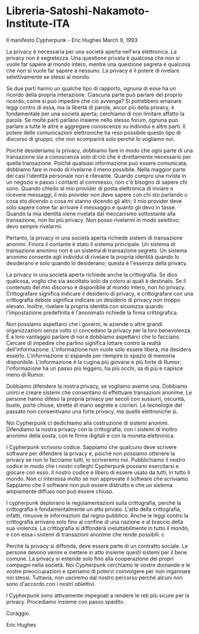# Libreria-Satoshi-Nakamoto-Institute-ITA
Il manifesto Cypherpunk - Eric Hughes March 9, 1993

La privacy è necessaria per una società aperta nell'era elettronica. La privacy non è segretezza. Una questione privata è qualcosa che non si vuole far sapere al mondo intero, mentre una questione segreta è qualcosa che non si vuole far sapere a nessuno. La privacy è il potere di rivelare selettivamente se stessi al mondo.

Se due parti hanno un qualche tipo di rapporto, ognuna di esse ha un ricordo della propria interazione. Ciascuna parte può parlare del proprio ricordo; come si può impedire che ciò avvenga? Si potrebbero emanare leggi contro di essa, ma la libertà di parola, ancor più della privacy, è fondamentale per una società aperta; cerchiamo di non limitare affatto la parola. Se molte parti parlano insieme nello stesso forum, ognuna può parlare a tutte le altre e aggregare conoscenze su individui e altre parti. Il potere delle comunicazioni elettroniche ha reso possibile questo tipo di discorso di gruppo, che non scomparirà solo perché lo vogliamo noi.

Poiché desideriamo la privacy, dobbiamo fare in modo che ogni parte di una transazione sia a conoscenza solo di ciò che è direttamente necessario per quella transazione. Poiché qualsiasi informazione può essere comunicata, dobbiamo fare in modo di rivelarne il meno possibile. Nella maggior parte dei casi l'identità personale non è rilevante. Quando compro una rivista in un negozio e passo i contanti al commesso, non c'è bisogno di sapere chi sono. Quando chiedo al mio provider di posta elettronica di inviare e ricevere messaggi, il mio provider non deve sapere con chi sto parlando o cosa sto dicendo o cosa mi stanno dicendo gli altri; il mio provider deve solo sapere come far arrivare il messaggio e quanto gli devo in tasse. Quando la mia identità viene rivelata dal meccanismo sottostante alla transazione, non ho più privacy. Non posso rivelarmi in modo selettivo; devo sempre rivelarmi.

Pertanto, la privacy in una società aperta richiede sistemi di transazione anonimi. Finora il contante è stato il sistema principale. Un sistema di transazione anonimo non è un sistema di transazione segreto. Un sistema anonimo consente agli individui di rivelare la propria identità quando lo desiderano e solo quando lo desiderano; questa è l'essenza della privacy.

La privacy in una società aperta richiede anche la crittografia. Se dico qualcosa, voglio che sia ascoltato solo da coloro ai quali è destinato. Se il contenuto del mio discorso è disponibile al mondo intero, non ho privacy. Crittografare significa indicare il desiderio di privacy, e crittografare con una crittografia debole significa indicare un desiderio di privacy non troppo elevato. Inoltre, rivelare la propria identità con sicurezza quando l'impostazione predefinita è l'anonimato richiede la firma crittografica.

Non possiamo aspettarci che i governi, le aziende o altre grandi organizzazioni senza volto ci concedano la privacy per la loro benevolenza. È a loro vantaggio parlare di noi e dobbiamo aspettarci che lo facciano. Cercare di impedire che parlino significa lottare contro la realtà dell'informazione. L'informazione non vuole solo essere libera, ma desidera esserlo. L'informazione si espande per riempire lo spazio di memoria disponibile. L'informazione è la cugina più giovane e più forte di Rumor; l'informazione ha un passo più leggero, ha più occhi, sa di più e capisce meno di Rumor.

Dobbiamo difendere la nostra privacy, se vogliamo averne una. Dobbiamo unirci e creare sistemi che consentano di effettuare transazioni anonime. Le persone hanno difeso la propria privacy per secoli con sussurri, oscurità, buste, porte chiuse, strette di mano segrete e corrieri. Le tecnologie del passato non consentivano una forte privacy, ma quelle elettroniche sì.

Noi Cypherpunk ci dedichiamo alla costruzione di sistemi anonimi. Difendiamo la nostra privacy con la crittografia, con i sistemi di inoltro anonimo della posta, con le firme digitali e con la moneta elettronica.

I Cypherpunk scrivono codice. Sappiamo che qualcuno deve scrivere software per difendere la privacy e, poiché non possiamo ottenere la privacy se non lo facciamo tutti, lo scriveremo noi. Pubblichiamo il nostro codice in modo che i nostri colleghi Cypherpunk possano esercitarsi e giocare con esso. Il nostro codice è libero di essere usato da tutti, in tutto il mondo. Non ci interessa molto se non approvate il software che scriviamo. Sappiamo che il software non può essere distrutto e che un sistema ampiamente diffuso non può essere chiuso.

I cypherpunk deplorano le regolamentazioni sulla crittografia, perché la crittografia è fondamentalmente un atto privato. L'atto della crittografia, infatti, rimuove le informazioni dal regno pubblico. Anche le leggi contro la crittografia arrivano solo fino al confine di una nazione e al braccio della sua violenza. La crittografia si diffonderà ineluttabilmente in tutto il mondo, e con essa i sistemi di transazioni anonime che rende possibili. c

Perché la privacy si diffonda, deve essere parte di un contratto sociale. Le persone devono venire e mettere in atto insieme questi sistemi per il bene comune. La privacy si estende solo fino alla cooperazione dei propri compagni nella società. Noi Cypherpunk cerchiamo le vostre domande e le vostre preoccupazioni e speriamo di potervi coinvolgere per non ingannare noi stessi. Tuttavia, non usciremo dal nostro percorso perché alcuni non sono d'accordo con i nostri obiettivi.

I Cypherpunk sono attivamente impegnati a rendere le reti più sicure per la privacy. Procediamo insieme con passo spedito.

Coraggio.

Eric Hughes
